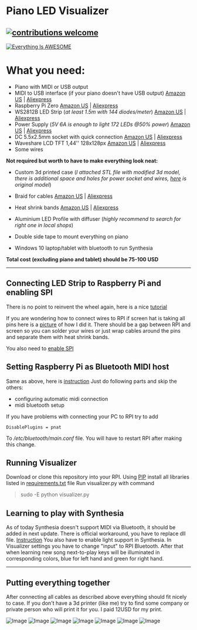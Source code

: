 # Piano LED Visualizer

## [![contributions welcome](https://img.shields.io/badge/contributions-welcome-brightgreen.svg?style=flat)](https://github.com/onlaj)

[![Everything Is AWESOME](https://i.imgur.com/xpfZ0Z6.png)](https://www.youtube.com/watch?v=IZgYViHcXdM "Piano LED Visualizer")

# What you need:

  - Piano with MIDI or USB output
  - MIDI to USB interface (if your piano doesn't have USB output) [Amazon US](https://amzn.to/2xZUipg) | [Aliexpress](http://s.click.aliexpress.com/e/b9mjFaIy)
  - Raspberry Pi Zero [Amazon US](https://amzn.to/2K8N7B1) | [Aliexpress](http://s.click.aliexpress.com/e/cSG376u0)
  - WS2812B LED Strip (*at least 1.5m with 144 diodes/meter*)  [Amazon US](https://amzn.to/2JTFpuh) | [Aliexpress](http://s.click.aliexpress.com/e/dFyC7NO)
  - Power Supply (*5V 6A is enough to light 172 LEDs @50% power*)  [Amazon US](https://amzn.to/2JViZJ3) | [Aliexpress](http://s.click.aliexpress.com/e/hUgrv6s)
  - DC 5.5x2.5mm socket with quick connection [Amazon US](https://amzn.to/2YizYOC) | [Aliexpress](http://s.click.aliexpress.com/e/T8YSkbq)
  - Waveshare LCD TFT 1,44'' 128x128px [Amazon US](https://amzn.to/2YkW5nC) | [Aliexpress](http://s.click.aliexpress.com/e/cpk00blQ)
  - Some wires

**Not required but worth to have to make everything look neat:**

  - Custom 3d printed case (*I attached STL file with modified 3d model, there is additional space and holes for power socket and wires, [here](https://www.thingiverse.com/thing:3393553) is original model*)
 
  - Braid for cables [Amazon US](https://amzn.to/2yd2Fhz) | [Aliexpress](http://s.click.aliexpress.com/e/cG7ur6Di)
  - Heat shrink bands [Amazon US](https://amzn.to/2SsSYok) | [Aliexpress](http://s.click.aliexpress.com/e/UwKVLo8)
  - Aluminium LED Profile with diffuser (*highly recommend to search for right one in local shops*)
  - Double side tape to mount everything on piano
  - Windows 10 laptop/tablet with bluetooth to run Synthesia

**Total cost (excluding piano and tablet) should be 75-100 USD**
***

## Connecting LED Strip to Raspberry Pi and enabling SPI
There is no point to reinvent the wheel again, here is a nice [tutorial](https://tutorials-raspberrypi.com/connect-control-raspberry-pi-ws2812-rgb-led-strips/)

If you are wondering how to connect wires to RPI if screen hat is taking all pins here is a [picture](https://i.imgur.com/7KhwM7r.jpg) of how I did it. There should be a gap between RPI and screen so you can solder your wires or just wrap cables around the pins and separate them with heat shrink bands.

You also need to [enable SPI](https://www.raspberrypi-spy.co.uk/2014/08/enabling-the-spi-interface-on-the-raspberry-pi/)

## Setting Raspberry Pi as Bluetooth MIDI host
Same as above, here is [instruction](https://neuma.studio/rpi-as-midi-host.html)
Just do following parts and skip the others:
- configuring automatic midi connection
- midi bluetooth setup

If you have problems with connecting your PC to RPI try to add 

    DisablePlugins = pnat
To */etc/bluetooth/main.conf* file. You will have to restart RPI after making this change.

## Running Visualizer
Download or clone this repository into your RPI.
Using [PIP](https://pypi.org/project/pip/) install all libraries listed in [requirements.txt](https://github.com/onlaj/Piano-LED-Visualizer/blob/master/requirements.txt "requirements.txt") file
Run visualizer.py with command

> sudo -E python visualizer.py


## Learning to play with Synthesia
As of today Synthesia doesn't support MIDI via Bluetooth, it should be added in next update. There is official workaround, you have to replace dll file.
[Instruction](http://www.synthesiagame.com/forum/viewtopic.php?f=6&t=8798&p=46920&hilit=bluetooth&sid=0ea574c5b0eaa07d4cedaeacc7b6b64b#p46920)
You also have to enable light support in Synthesia.
In Visualizer settings you have to change "input" to RPI Bluetooth. After that when learning new song next-to-play keys will be illuminated in corresponding colors, blue for left hand and green for right hand.
***

## Putting everything together
After connecting all cables as described above everything should fit nicely to case.
If you don't have a 3d printer (like me) try to find some company or private person who will print it for you. I paid 12USD for my print.


![Image](https://i.imgur.com/9MgNUl5.jpg?1)
![Image](https://i.imgur.com/WGxGdNM.jpg?2)
![Image](https://i.imgur.com/5riJs9k.jpg?1)
![Image](https://i.imgur.com/LLzeff2.jpg?1)
![Image](https://i.imgur.com/ZnYBxTp.jpg)
![Image](https://i.imgur.com/FVWnBv1.jpg?2)
![Image](https://i.imgur.com/e97ilNU.jpg?1)

